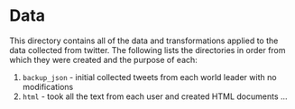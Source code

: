 # Data

This directory contains all of the data and transformations applied to the data collected from twitter.
The following lists the directories in order from which they were created and the purpose of each:

1. `backup_json` - initial collected tweets from each world leader with no modifications
2. `html` - took all the text from each user and created HTML documents
...
